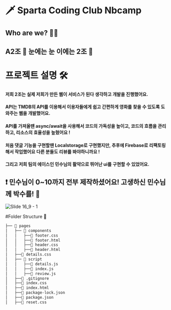 🗡️ Sparta Coding Club Nbcamp
=========================
## Who are we? 🤷‍♂️
## A2조 👀 눈에는 눈 이에는 2조 🤞

# 프로젝트 설명 🛠️
#### 저희 2조는 실제 저희가 만든 웹이 서비스가 된다 생각하고 개발을 진행했어요.
#### API는 TMDB의 API를 이용해서 이용자들에게 쉽고 간편하게 영화를 찾을 수 있도록 도와주는 웹을 개발했어요.
#### API를 가져올땐 async/await을 사용해서 코드의 가독성을 높이고, 코드의 흐름을 관리하고, 리소스의 효율성을 높혔어요 !
#### 처음 댓글 기능을 구현할땐 Localstorage로 구현했지만, 추후에 Firebase로 리팩토링해서 작업했어요 다른 분들도 리뷰를 봐야하니까요 !
#### 그리고 저희 팀의 에이스인 민수님의 활약으로 뛰어난 ui를 구현할 수 있었어요.

## ❗️ 민수님이 0~10까지 전부 제작하셨어요! 고생하신 민수님께 박수를! 👏
![Slide 16_9 - 1](https://github.com/Just0neMoment/nbcampA2Team/assets/120879419/f3efdf50-1847-433d-8073-5e63da529c92)

#Folder Structure 📂
```bash
├── 📂 pages
│   ├── 📂 components
│   │   ├──📄 footer.css
│   │   ├──📄 footer.html
│   │   ├──📄 header.css
│   │   ├──📄 header.html
│   ├──📄 details.css
│   ├── 📂 script
│   │   ├──📄 details.js
│   │   ├──📄 index.js
│   │   ├──📄 review.js
│   ├──📄 .gitignore
│   ├──📄 index.css
│   ├──📄 index.html
│   ├──📄 package-lock.json
│   ├──📄 package.json
│   ├──📄 reset.css

```
